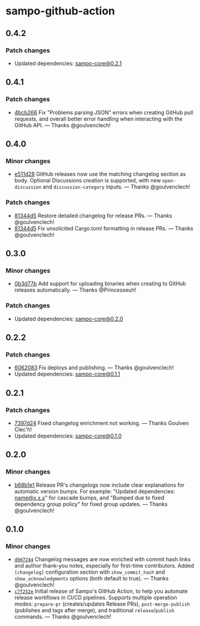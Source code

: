# sampo-github-action

## 0.4.2

### Patch changes

- Updated dependencies: sampo-core@0.2.1


## 0.4.1

### Patch changes

- [4bcb266](https://github.com/bruits/sampo/commit/4bcb266e847d0035a5ba4da17109237e74f82993) Fix "Problems parsing JSON" errors when creating GitHub pull requests, and overall better error handling when interacting with the GitHub API. — Thanks @goulvenclech!


## 0.4.0

### Minor changes

- [e511d28](https://github.com/bruits/sampo/commit/e511d28b15ef5aac0e07ef31ddc7112bdae9b64c) GitHub releases now use the matching changelog section as body. Optional Discussions creation is supported, with new `open-discussion` and `discussion-category` inputs. — Thanks @goulvenclech!

### Patch changes

- [81344d5](https://github.com/bruits/sampo/commit/81344d512b41d94b28d0dc62d8737e13b0384a8d) Restore detailed changelog for release PRs. — Thanks @goulvenclech!
- [81344d5](https://github.com/bruits/sampo/commit/81344d512b41d94b28d0dc62d8737e13b0384a8d) Fix unsolicited Cargo.toml formatting in release PRs. — Thanks @goulvenclech!


## 0.3.0

### Minor changes

- [0b3d77b](https://github.com/bruits/sampo/commit/0b3d77bd3c5096e44f459721b5d0b5ba6332705f) Add support for uploading binaries when creating to GitHub releases automatically. — Thanks @Princesseuh!

### Patch changes

- Updated dependencies: sampo-core@0.2.0


## 0.2.2

### Patch changes

- [6062083](https://github.com/bruits/sampo/commit/6062083ae20e3bcea6c1f4f00d6b58cf790cd9f1) Fix deploys and publishing. — Thanks @goulvenclech!
- Updated dependencies: sampo-core@0.1.1


## 0.2.1

### Patch changes

- [7397d24](https://github.com/bruits/sampo/commit/7397d24eb0276de3e8aaef6246a4c7b628cfa2a8) Fixed changelog enrichment not working. — Thanks Goulven Clec'h!
- Updated dependencies: sampo-core@0.1.0


## 0.2.0

### Minor changes

- [b68b1e1](https://github.com/bruits/sampo/commit/b68b1e1222355053b815a506365d25cacc6c1f2e) Release PR's changelogs now include clear explanations for automatic version bumps. For example: "Updated dependencies: name@x.x.x" for cascade bumps, and "Bumped due to fixed dependency group policy" for fixed group updates. — Thanks @goulvenclech!

## 0.1.0

### Minor changes

- [`d0d7244`](https://github.com/bruits/sampo/commit/d0d7244a43d76a0d7b377cf5f328a1fe244282b4) Changelog messages are now enriched with commit hash links and author thank-you notes, especially for first-time contributors. Added `[changelog]` configuration section with `show_commit_hash` and `show_acknowledgments` options (both default to true). — Thanks @goulvenclech!
- [`c7f252e`](https://github.com/bruits/sampo/commit/c7f252ef8c2671c3d35a3a69ab878591f024bf4a) Initial release of Sampo's GitHub Action, to help you automate release workflows in CI/CD pipelines. Supports multiple operation modes: `prepare-pr` (creates/updates Release PRs), `post-merge-publish` (publishes and tags after merge), and traditional `release`/`publish` commands. — Thanks @goulvenclech!

